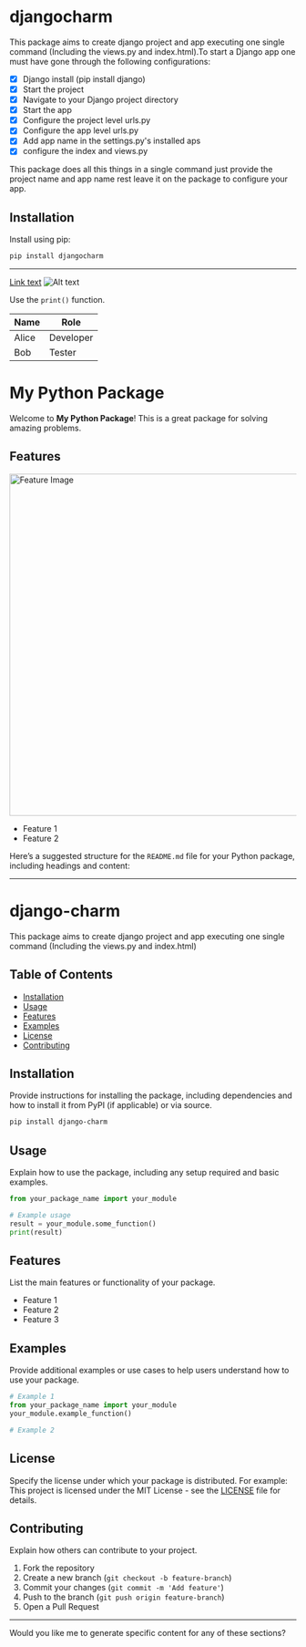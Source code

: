 # djangocharm

This package aims to create  django project and app  executing one single command (Including the views.py and index.html).To start a Django app  one  must have gone through  the following  configurations:

- [x] Django install (pip install django)
- [x] Start the  project
- [x] Navigate to your Django project directory
- [x] Start the app
- [x] Configure the project level urls.py
- [x] Configure the app level urls.py
- [x] Add app name in the settings.py's installed aps
- [x] configure the index and views.py

This package does all this things in a single command just provide the  project name and app name rest   leave it on the package to configure your app.

## Installation

Install using pip:

```bash
pip install djangocharm
```

___________________________________________________________________________________________________________________________________________________________________

[Link text](https://example.com)
![Alt text](https://example.com/image.png)

Use the `print()` function.


| Name     | Role     |
|----------|----------|
| Alice    | Developer|
| Bob      | Tester   |

# My Python Package

Welcome to **My Python Package**! This is a great package for solving amazing problems.

## Features

<img src="https://example.com/my-image.png" alt="Feature Image" width="600">

- Feature 1
- Feature 2

Here’s a suggested structure for the `README.md` file for your Python package, including headings and content:

---

# django-charm
This package aims to create  django project and app  executing one single command (Including the views.py and index.html)

## Table of Contents
- [Installation](#installation)
- [Usage](#usage)
- [Features](#features)
- [Examples](#examples)
- [License](#license)
- [Contributing](#contributing)

## Installation
Provide instructions for installing the package, including dependencies and how to install it from PyPI (if applicable) or via source.
```bash
pip install django-charm
```

## Usage
Explain how to use the package, including any setup required and basic examples.
```python
from your_package_name import your_module

# Example usage
result = your_module.some_function()
print(result)
```

## Features
List the main features or functionality of your package.

- Feature 1
- Feature 2
- Feature 3

## Examples
Provide additional examples or use cases to help users understand how to use your package.

```python
# Example 1
from your_package_name import your_module
your_module.example_function()

# Example 2
```

## License
Specify the license under which your package is distributed. For example:
This project is licensed under the MIT License - see the [LICENSE](LICENSE) file for details.

## Contributing
Explain how others can contribute to your project.
1. Fork the repository
2. Create a new branch (`git checkout -b feature-branch`)
3. Commit your changes (`git commit -m 'Add feature'`)
4. Push to the branch (`git push origin feature-branch`)
5. Open a Pull Request

---

Would you like me to generate specific content for any of these sections?


